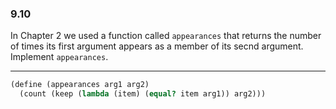 ### 9.10

In Chapter 2 we used a function called `appearances` that returns the number of times its first argument appears as a member of its secnd argument. Implement `appearances`.

***

~~~ scheme
(define (appearances arg1 arg2)
  (count (keep (lambda (item) (equal? item arg1)) arg2)))
~~~